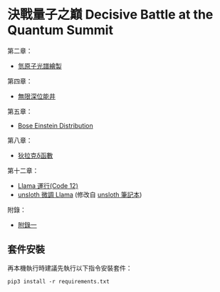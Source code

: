 # 決戰量子之巔 Decisive Battle at the Quantum Summit

第二章：

* [氫原子光譜繪製](https://colab.research.google.com/github/QuMCoding/Decisive-Battle-at-the-Quantum-Summit/blob/main/Chapter-2/Code_2.ipynb)

第四章：

* [無限深位能井](https://colab.research.google.com/github/QuMCoding/Decisive-Battle-at-the-Quantum-Summit/blob/main/Chapter-4/Code_4.ipynb)

第五章：

* [Bose Einstein Distribution](https://colab.research.google.com/github/QuMCoding/Decisive-Battle-at-the-Quantum-Summit/blob/main/Chapter-5/Code_5.ipynb)

第八章：

* [狄拉克δ函數](https://colab.research.google.com/github/QuMCoding/Decisive-Battle-at-the-Quantum-Summit/blob/main/Chapter-8/Code_8.ipynb)

第十二章：
* [Llama 運行(Code 12)](https://colab.research.google.com/github/QuMCoding/Decisive-Battle-at-the-Quantum-Summit/blob/main/Chapter-12/Code_12.ipynb)
* [unsloth 微調 Llama](https://colab.research.google.com/github/QuMCoding/Decisive-Battle-at-the-Quantum-Summit/blob/main/Chapter-12/Code_12-3_unsloth%E5%BE%AE%E8%AA%BFLlama-3-8B.ipynb) (修改自 [unsloth 筆記本](https://colab.research.google.com/drive/1XamvWYinY6FOSX9GLvnqSjjsNflxdhNc))

附錄：

* [附錄一](https://colab.research.google.com/github/QuMCoding/Decisive-Battle-at-the-Quantum-Summit/blob/main/%E9%99%84%E9%8C%84/%E9%99%84%E9%8C%84%E4%B8%80.ipynb)

## 套件安裝

再本機執行時建議先執行以下指令安裝套件：
```
pip3 install -r requirements.txt
```